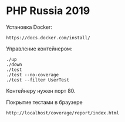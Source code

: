 # PHP Russia 2019

Установка Docker:

    https://docs.docker.com/install/

Управление контейнером:

    ./up
    ./down
    ./test 
    ./test --no-coverage 
    ./test --filter UserTest

Контейнеру нужен порт 80.

Покрытие тестами в браузере

    http://localhost/coverage/report/index.html



    
